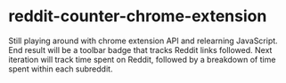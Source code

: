 # reddit-counter-chrome-extension

Still playing around with chrome extension API and relearning JavaScript. End result will be a toolbar badge that tracks Reddit links followed. Next iteration will track time spent on Reddit, followed by a breakdown of time spent within each subreddit.

